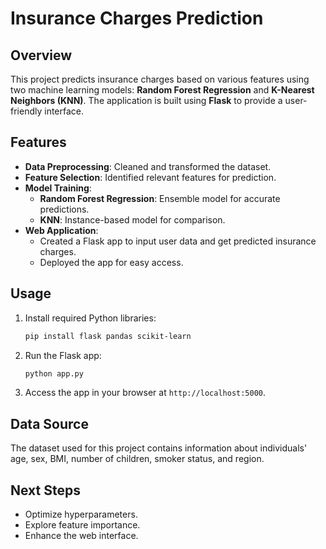 # Insurance Charges Prediction

## Overview
This project predicts insurance charges based on various features using two machine learning models: **Random Forest Regression** and **K-Nearest Neighbors (KNN)**. The application is built using **Flask** to provide a user-friendly interface.

## Features
- **Data Preprocessing**: Cleaned and transformed the dataset.
- **Feature Selection**: Identified relevant features for prediction.
- **Model Training**:
    - **Random Forest Regression**: Ensemble model for accurate predictions.
    - **KNN**: Instance-based model for comparison.
- **Web Application**:
    - Created a Flask app to input user data and get predicted insurance charges.
    - Deployed the app for easy access.

## Usage
1. Install required Python libraries:
    ```bash
    pip install flask pandas scikit-learn
    ```

2. Run the Flask app:
    ```bash
    python app.py
    ```

3. Access the app in your browser at `http://localhost:5000`.

## Data Source
The dataset used for this project contains information about individuals' age, sex, BMI, number of children, smoker status, and region.

## Next Steps
- Optimize hyperparameters.
- Explore feature importance.
- Enhance the web interface.

